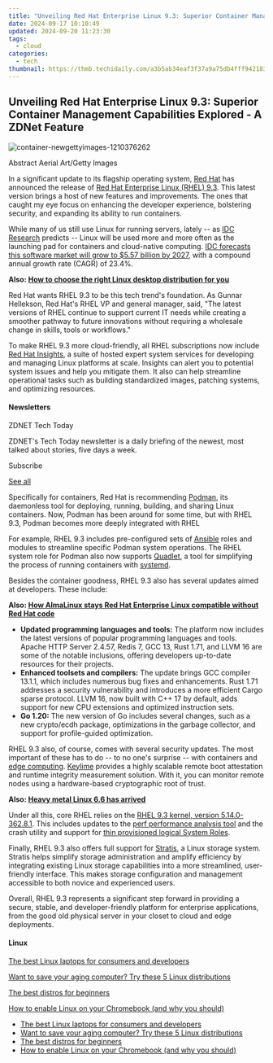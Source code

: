 ```yaml
---
title: "Unveiling Red Hat Enterprise Linux 9.3: Superior Container Management Capabilities Explored - A ZDNet Feature"
date: 2024-09-17 10:10:49
updated: 2024-09-20 11:23:30
tags:
  - cloud
categories:
  - tech
thumbnail: https://thmb.techidaily.com/a3b5ab34eaf3f37a9a75db4fff942183c1ae755ba8565a3523ea779e463db4b2.jpg
---
```


## Unveiling Red Hat Enterprise Linux 9.3: Superior Container Management Capabilities Explored - A ZDNet Feature

![container-newgettyimages-1210376262](https://www.zdnet.com/a/img/resize/7944b72f060a6e10643cb56625413038ed6f5096/2023/11/15/739bcb98-61a6-4850-a003-6b6559fbcef2/container-newgettyimages-1210376262.jpg?auto=webp&width=1280)

Abstract Aerial Art/Getty Images

In a significant update to its flagship operating system, [Red Hat](https://www.redhat.com/en) has announced the release of [Red Hat Enterprise Linux (RHEL) 9.3](https://access.redhat.com/documentation/en-us/red%5Fhat%5Fenterprise%5Flinux/6/html/installation%5Fguide/sn-welcome-x86). This latest version brings a host of new features and improvements. The ones that caught my eye focus on enhancing the developer experience, bolstering security, and expanding its ability to run containers. 

While many of us still use Linux for running servers, lately -- as [IDC Research](https://www.idc.com/) predicts -- Linux will be used more and more often as the launching pad for containers and cloud-native computing. [IDC forecasts this software market will grow to $5.57 billion by 2027](https://www.idc.com/getdoc.jsp?containerId=US49244823), with a compound annual growth rate (CAGR) of 23.4%. 

**Also: [How to choose the right Linux desktop distribution for you](https://www.zdnet.com/article/how-to-choose-the-right-linux-desktop-distribution-for-you/)**

Red Hat wants RHEL 9.3 to be this tech trend's foundation. As Gunnar Hellekson, Red Hat's RHEL VP and general manager, said, "The latest versions of RHEL continue to support current IT needs while creating a smoother pathway to future innovations without requiring a wholesale change in skills, tools or workflows." 

To make RHEL 9.3 more cloud-friendly, all RHEL subscriptions now include [Red Hat Insights](https://www.redhat.com/en/technologies/management/insights), a suite of hosted expert system services for developing and managing Linux platforms at scale. Insights can alert you to potential system issues and help you mitigate them. It also can help streamline operational tasks such as building standardized images, patching systems, and optimizing resources. 

#### Newsletters

ZDNET Tech Today

ZDNET's Tech Today newsletter is a daily briefing of the newest, most talked about stories, five days a week.

 Subscribe

[See all](https://www.zdnet.com/newsletters/)

Specifically for containers, Red Hat is recommending [Podman](https://podman.io/), its daemonless tool for deploying, running, building, and sharing Linux containers. Now, Podman has been around for some time, but with RHEL 9.3, Podman becomes more deeply integrated with RHEL 

For example, RHEL 9.3 includes pre-configured sets of [Ansible](https://www.ansible.com/) roles and modules to streamline specific Podman system operations. The RHEL system role for Podman also now supports [Quadlet](https://www.redhat.com/sysadmin/quadlet-podman), a tool for simplifying the process of running containers with [systemd](https://systemd.io/). 

Besides the container goodness, RHEL 9.3 also has several updates aimed at developers. These include:

**Also: [How AlmaLinux stays Red Hat Enterprise Linux compatible without Red Hat code](https://www.zdnet.com/article/how-almalinux-stays-red-hat-enterprise-linux-compatible-without-red-hat-code/)**

* **Updated programming languages and tools:** The platform now includes the latest versions of popular programming languages and tools. Apache HTTP Server 2.4.57, Redis 7, GCC 13, Rust 1.71, and LLVM 16 are some of the notable inclusions, offering developers up-to-date resources for their projects.
* **Enhanced toolsets and compilers:** The update brings GCC compiler 13.1.1, which includes numerous bug fixes and enhancements. Rust 1.71 addresses a security vulnerability and introduces a more efficient Cargo sparse protocol. LLVM 16, now built with C++ 17 by default, adds support for new CPU extensions and optimized instruction sets.
* **Go 1.20:** The new version of Go includes several changes, such as a new crypto/ecdh package, optimizations in the garbage collector, and support for profile-guided optimization.

RHEL 9.3 also, of course, comes with several security updates. The most important of these has to do -- to no one's surprise -- with containers and [edge computing](https://www.zdnet.com/article/red-hat-goes-to-the-edge/). [Keylime](https://keylime.dev/) provides a highly scalable remote boot attestation and runtime integrity measurement solution. With it, you can monitor remote nodes using a hardware-based cryptographic root of trust.

**Also: [Heavy metal Linux 6.6 has arrived](https://www.zdnet.com/article/heavy-metal-linux-linux-6-6-arrives/)**

Under all this, core RHEL relies on the [RHEL 9.3 kernel, version 5.14.0-362.8.1](https://access.redhat.com/documentation/en-us/red%5Fhat%5Fenterprise%5Flinux/9/html-single/9.3%5Frelease%5Fnotes/index). This includes updates to the [perf performance analysis tool](http://perf.wiki.kernel.org/) and the crash utility and support for [thin provisioned logical System Roles](https://access.redhat.com/documentation/en-us/red%5Fhat%5Fenterprise%5Flinux/8/html/configuring%5Fand%5Fmanaging%5Flogical%5Fvolumes/creating-and-managing-thin-provisioned-volumes%5Fconfiguring-and-managing-logical-volumes).

Finally, RHEL 9.3 also offers full support for [Stratis](https://stratis-storage.github.io/), a Linux storage system. Stratis helps simplify storage administration and amplify efficiency by integrating existing Linux storage capabilities into a more streamlined, user-friendly interface. This makes storage configuration and management accessible to both novice and experienced users. 

Overall, RHEL 9.3 represents a significant step forward in providing a secure, stable, and developer-friendly platform for enterprise applications, from the good old physical server in your closet to cloud and edge deployments.

#### Linux

[The best Linux laptops for consumers and developers](https://www.zdnet.com/article/best-linux-laptop/ "The best Linux laptops for consumers and developers")

[Want to save your aging computer? Try these 5 Linux distributions](https://www.zdnet.com/article/want-to-save-your-old-computer-try-these-5-linux-distributions/ "Want to save your aging computer? Try these 5 Linux distributions")

[The best distros for beginners](https://www.zdnet.com/article/best-linux-desktops-for-beginners/ "The best distros for beginners")

[How to enable Linux on your Chromebook (and why you should)](https://www.zdnet.com/article/how-to-enable-linux-on-your-chromebook-and-why-you-should/ "How to enable Linux on your Chromebook (and why you should)")

* [The best Linux laptops for consumers and developers](https://www.zdnet.com/article/best-linux-laptop/ "The best Linux laptops for consumers and developers")
* [Want to save your aging computer? Try these 5 Linux distributions](https://www.zdnet.com/article/want-to-save-your-old-computer-try-these-5-linux-distributions/ "Want to save your aging computer? Try these 5 Linux distributions")
* [The best distros for beginners](https://www.zdnet.com/article/best-linux-desktops-for-beginners/ "The best distros for beginners")
* [How to enable Linux on your Chromebook (and why you should)](https://www.zdnet.com/article/how-to-enable-linux-on-your-chromebook-and-why-you-should/ "How to enable Linux on your Chromebook (and why you should)")

<ins class="adsbygoogle"
     style="display:block"
     data-ad-format="autorelaxed"
     data-ad-client="ca-pub-7571918770474297"
     data-ad-slot="1223367746"></ins>



<ins class="adsbygoogle"
     style="display:block"
     data-ad-client="ca-pub-7571918770474297"
     data-ad-slot="8358498916"
     data-ad-format="auto"
     data-full-width-responsive="true"></ins>
